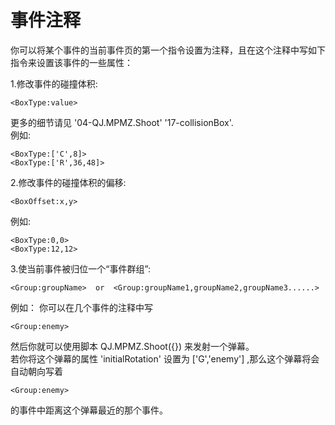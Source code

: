 # 事件注释

你可以将某个事件的当前事件页的第一个指令设置为注释，且在这个注释中写如下指令来设置该事件的一些属性：

1.修改事件的碰撞体积:   

```
<BoxType:value>
```

更多的细节请见 '04-QJ.MPMZ.Shoot' '17-collisionBox'.   
  例如:   

```
<BoxType:['C',8]>
<BoxType:['R',36,48]>
```

2.修改事件的碰撞体积的偏移:   

```
<BoxOffset:x,y>
```

   例如:   

```
<BoxType:0,0>
<BoxType:12,12>
```

3.使当前事件被归位一个“事件群组”:   

```
<Group:groupName>  or  <Group:groupName1,groupName2,groupName3......> 
```

   例如： 你可以在几个事件的注释中写    

```
<Group:enemy>
```

然后你就可以使用脚本 QJ.MPMZ.Shoot({}) 来发射一个弹幕。   
若你将这个弹幕的属性 'initialRotation' 设置为 ['G','enemy'] ,那么这个弹幕将会自动朝向写着

```
<Group:enemy>
```

的事件中距离这个弹幕最近的那个事件。